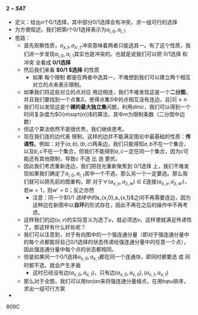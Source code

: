 #### $2-SAT$

* 定义：给出$n$个$0/1$选择，其中部分$0/1$选择会有冲突，求一组可行的选择
* 为方便叙述，我们把第$i$个$0/1$选择表示为$a_{i,0},a_{i,1}​$
* 思路：
  * 首先观察性质，$a_{x,t},a_{x',t'}$冲突意味着两者只能选其一。有了这个性质，我们进一步发现$a_{i,0},a_{i,1}$其实也是冲突的。也就是说我们可以把 $0/1$选择 和 冲突 全看成 **$0/1$选择** 
  * 然后我们来看 **$0/1 $选择** 的性质
    * 如果 每个限制 都是在两者中选其一，不难想到我们可以建立两个相互对立的点来表示限制。
  * 如果我们将这些对立的点对应 用边相连，我们不难发现这是一个**二分图**，并且我们要找到一个点集$S$，使得点集$S$中的点相互没有连边，且$|S|\geq n$
  * 我们可以发现这是个**裸的最大独立集**问题，利用$dinic$，我们可以得到一个时间复杂度为$O(m\sqrt{n})$的算法，其中$m$为限制条数（二分图中边数）
  * 但这个算法依然不是很优秀，我们继续思考。
  * 现在我们连的边代表 限制，这样的边并不能满足图论中最基础的性质：**传递性**。例如：对于$(a,b),(b,c)$两条边，我们只能得知$a,b$不在一个集合，以及$b,c$不在一个集合，但我们不能得到$a,c$一定在同一个集合，因为$c$可能还有其他限制，导致$c$ 不选 比 选 更优。
  * 因此我们考虑重新连边，我们把目光重新聚焦到 $0/1$选择 上，我们不难发现如果我们确定了$a_{i,0},a_{i,1}$其中一个不选，那么另一个一定要选。那么我们就可以把先前的图重构，即 对于$\forall (a_{x,y},a_{z,w})\in E$连接$(a_{x,y},a_{z,w'})$，若$w=1$，则$w’=0$；反之亦然
    * 注意：同一个$0/1 $选择中的$a_{x,0},a_{x,1}$之间不再需要连边，因为这种边在新图中以**自环**的形式存在，因此不再在之后的操作中不再考虑。
  * 这样我们的边$(u,v)$的实际意义为选了$u$，就必须选$v$。这样便就满足传递性了。那这样有什么好处呢？
  * 我们可以注意到，对于有向图中的一个强连通分量（即对于强连通分量中的每个点都能将自己$0/1$选择的状态传递给强连通分量中的任意一个点），因此强连通分量中每个点的状态都相同。
  * 但是如果同一个$0/1​$选择$a_{x,0},a_{x,1}​$都在同一个连通块，即同时都要选 或 同时都不选，就会产生矛盾
    * 这时已经没有边$(a_{x,0},a_{x,1})$，只有边$(a_{x,0},a_{x,0}),(a_{x,1},a_{x,1})$
  * 那么对于全图，我们可以用$tarjan$来将强连通分量缩点，在用$topu$排序，求出一组可行方案
* 

809C
